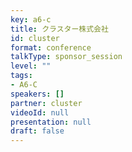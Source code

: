 ```yaml
---
key: a6-c
title: クラスター株式会社
id: cluster
format: conference
talkType: sponsor_session
level: ""
tags:
- A6-C
speakers: []
partner: cluster
videoId: null
presentation: null
draft: false
---
```


